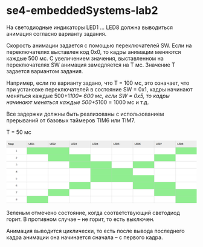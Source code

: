 # se4-embeddedSystems-lab2
На светодиодные индикаторы LED1 … LED8 должна выводиться анимация согласно варианту задания.

Скорость анимации задается с помощью переключателей SW. Если на переключателях выставлен код 0x0, то кадры анимации меняются каждые 500 мс. С увеличением значения, выставленном на переключателях SW анимация замедляется на T мс. Значение T задается вариантом задания.

Например, если по варианту задано, что T = 100 мс, это означает, что при установке переключателей в состояние SW = 0x1, кадры начинают меняться каждые 500+1*100= 600 мс, если SW = 0x5, то кадры начинают меняться каждые 500+5*100 = 1000 мс и т.д.

Все задержки должны быть реализованы с использованием прерываний от базовых таймеров TIM6 или TIM7.

T = 50 мс

![Variant](variant.png)

Зеленым отмечено состояние, когда соответствующий светодиод горит. В противном случае – не горит, то есть выключен.

Анимация выводится циклически, то есть после вывода последнего кадра анимации она начинается сначала – с первого кадра.